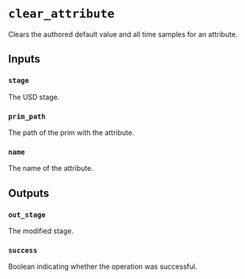 # `clear_attribute`

Clears the authored default value and all time samples for an attribute.

## Inputs

### `stage`
The USD stage. 

### `prim_path`
The path of the prim with the attribute. 

### `name`
The name of the attribute. 

## Outputs

### `out_stage`
The modified stage. 

### `success`
Boolean indicating whether the operation was successful. 
